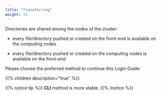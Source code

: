 ```yaml
---
title: "Transferring"
weight: 15
---
```


Directories are shared among the nodes of the cluster:

- every file/directory pushed or created on the front-end is available on the computing nodes

- every file/directory pushed or created on the computing nodes is available on the front-end

Please choose the preferred method to continue this Login Guide:

{{% children description="true"   %}}

{{% notice tip %}}
**CLI** method is more stable.
{{% /notice %}}